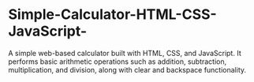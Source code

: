 # Simple-Calculator-HTML-CSS-JavaScript-
A simple web-based calculator built with HTML, CSS, and JavaScript. It performs basic arithmetic operations such as addition, subtraction, multiplication, and division, along with clear and backspace functionality.
